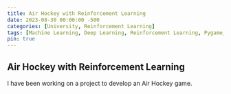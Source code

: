 ```yaml
---
title: Air Hockey with Reinforcement Learning
date: 2023-08-30 00:00:00 -500
categories: [University, Reinforcement Learning]
tags: [Machine Learning, Deep Learning, Reinforcement Learning, Pygame, Python, PyTorch, OpenAI Gym]
pin: true
---
```


## Air Hockey with Reinforcement Learning

I have been working on a project to develop an Air Hockey game.